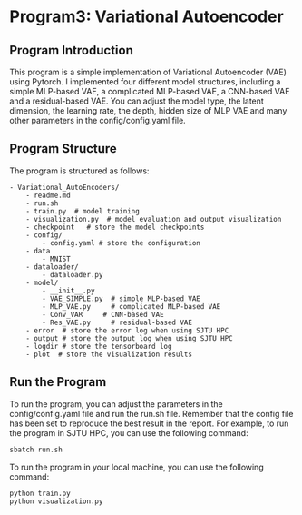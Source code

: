 # Program3: Variational Autoencoder
## Program Introduction
This program is a simple implementation of Variational Autoencoder (VAE) using Pytorch. 
I implemented four different model structures, including a simple MLP-based VAE, a complicated MLP-based VAE, a CNN-based VAE and a residual-based VAE.
You can adjust the model type, the latent dimension, the learning rate, the depth, hidden size of MLP VAE and many other parameters in the config/config.yaml file.
## Program Structure
The program is structured as follows:
```
- Variational_AutoEncoders/
    - readme.md
    - run.sh
    - train.py  # model training
    - visualization.py  # model evaluation and output visualization
    - checkpoint   # store the model checkpoints
    - config/
        - config.yaml # store the configuration
    - data
        - MNIST
    - dataloader/
        - dataloader.py
    - model/
        - __init__.py
        - VAE_SIMPLE.py  # simple MLP-based VAE
        - MLP_VAE.py     # complicated MLP-based VAE
        - Conv_VAR     # CNN-based VAE
        - Res_VAE.py     # residual-based VAE
    - error  # store the error log when using SJTU HPC
    - output # store the output log when using SJTU HPC
    - logdir # store the tensorboard log
    - plot  # store the visualization results

```

## Run the Program
To run the program, you can adjust the parameters in the config/config.yaml file and run the run.sh file.
Remember that the config file has been set to reproduce the best result in the report.
For example, to run the program in SJTU HPC, you can use the following command:
```bash
sbatch run.sh
```
To run the program in your local machine, you can use the following command:
```bash
python train.py
python visualization.py
```